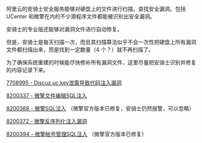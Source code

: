 阿里云的安骑士安全服务能够对硬盘上的文件进行扫描，查找安全漏洞。包括 UCenter 和微擎在内的不少源程序文件都能被识别出安全漏洞。

安骑士的专业版还能够对漏洞文件进行自动修复。

但是，安骑士是每天扫描一次，而且其扫描算法似乎不会一次性把硬盘上所有漏洞文件都扫描出来，而是找到一定数量（4 个？）就不再扫描了。

为了确保系统重建的时候能尽快修补所有漏洞文件，这里尽量把安骑士识别并修复的内容记录下来。

[7708995 - Discuz uc.key泄露导致代码注入漏洞](7708995.txt)

[8200337 - 微擎文件编辑SQL注入](8200337.txt)

[8200368 - 微擎SQL注入](8200368.txt) （微擎官方版本已修复，安骑士仍然报警，可以忽略）

[8200372 - 微擎反序列化注入漏洞](8200372.txt)

[8200394 - 微擎帐号管理SQL注入](8200394.txt) （微擎官方版本已修复）
